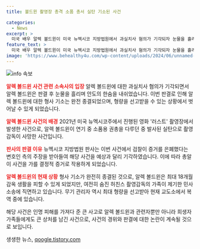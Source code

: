 ```yaml
---
title: 볼드윈 촬영장 총격 소품 총서 실탄 기소된 사건

categories:
  - News
excerpt: >
  미국 배우 알렉 볼드윈이 미국 뉴멕시코 지방법원에서 과실치사 혐의가 기각되자 눈물을 흘리고, 이로써 법정에서의 부담에서 벗어났다. 볼드윈은 영화 촬영 중 실수로 총을 발사해 촬영감독이 사망한 사건에 대한 과실치사 혐의가 뉴멕시코 지방법원에서 기각된 것이다. 해당 사건은 총알 증거의 은폐와 관련이 있었으며, 이에 대해 판사는 증거의 늦은 발견이 공정성에 영향을 미치는 것으로 지적했다. 이로써 볼드윈은 형사 기소에서 완전히 벗어나게 되었지만, 여전히 사망한 촬영감독의 가족으로부터의 민사 소송에 직면하고 있다.
feature_text: >
  미국 배우 알렉 볼드윈이 미국 뉴멕시코 지방법원에서 과실치사 혐의가 기각되자 눈물을 흘리고, 이로써 법정에서의 부담에서 벗어났다. 볼드윈은 영화 촬영 중 실수로 총을 발사해 촬영감독이 사망한 사건에 대한 과실치사 혐의가 뉴멕시코 지방법원에서 기각된 것이다. 해당 사건은 총알 증거의 은폐와 관련이 있었으며, 이에 대해 판사는 증거의 늦은 발견이 공정성에 영향을 미치는 것으로 지적했다. 이로써 볼드윈은 형사 기소에서 완전히 벗어나게 되었지만, 여전히 사망한 촬영감독의 가족으로부터의 민사 소송에 직면하고 있다.
image: 'https://www.behealthy4u.com/wp-content/uploads/2024/06/unnamed-file.png'
---
```


<p><img src="https://www.behealthy4u.com/wp-content/uploads/2024/06/unnamed-file.png" alt="info 속보" /></p>

<p><b><span style="color: #ee2323;">알렉 볼드윈 사건 관련 소속사의 입장</span></b>
알렉 볼드윈에 대한 과실치사 혐의가 기각되면서 알렉 볼드윈은 판결 후 눈물을 흘리며 안도의 한숨을 내쉬었습니다. 이번 판결로 인해 알렉 볼드윈에 대한 형사 기소는 완전 종결되었으며, 형량을 선고받을 수 있는 상황에서 벗어날 수 있게 되었습니다.</p>

<p><b><span style="color: #ee2323;">알렉 볼드윈 사건의 배경</span></b>
2021년 미국 뉴멕시코주에서 진행된 영화 '러스트' 촬영장에서 발생한 사건으로, 알렉 볼드윈이 연기 중 소품용 권총을 다루던 중 발사된 실탄으로 촬영감독이 사망한 사건입니다.</p>

<p><b><span style="color: #ee2323;">판사의 판결 이유</span></b>
뉴멕시코 지방법원 판사는 이번 사건에서 검찰이 증거를 은폐했다는 변호인 측의 주장을 받아들여 해당 사건을 예상과 달리 기각하였습니다. 이에 따라 총알이 사건을 가를 결정적 증거로 작용하게 되었습니다.</p>

<p><b><span style="color: #ee2323;">알렉 볼드윈의 현재 상황</span></b>
형사 기소가 완전히 종결된 것으로, 알렉 볼드윈은 최대 18개월 감옥 생활을 피할 수 있게 되었지만, 여전히 숨진 허친스 촬영감독의 가족이 제기한 민사 소송에 직면하고 있습니다. 무기 관리자 역시 최대 형량을 선고받아 현재 교도소에서 복역 중에 있습니다.</p>

<p>해당 사건은 인명 피해를 가져다 준 큰 사고로 알렉 볼드윈과 관련자뿐만 아니라 희생자 가족들에게도 큰 상처를 남긴 사건으로, 사건의 경위와 판결에 대한 논란이 계속될 것으로 보입니다.</p>
생생한 뉴스, <a href="https://qoogle.tistory.com" rel="dofollow">qoogle.tistory.com</a>


